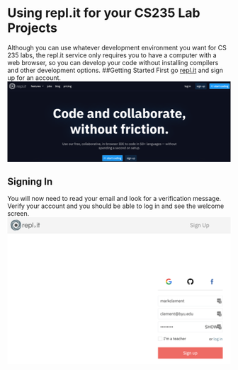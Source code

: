 # Using repl.it for your CS235 Lab Projects
Although you can use whatever development environment you want for CS 235 labs, the repl.it service only requires you to have a computer with a web browser, so you can develop your code without installing compilers and other development options.
##Getting Started
First go [repl.it](https://repl.it/) and sign up for an account.
![Sign Up](https://github.com/BYUCS235/BYUCS235.github.io/blob/master/replItCreateAccount.png)

## Signing In
You will now need to read your email and look for a verification message.  Verify your account and you should be able to log in and see the welcome screen.
![Verify](https://github.com/BYUCS235/BYUCS235.github.io/blob/master/replItCreateAccount2.png)
